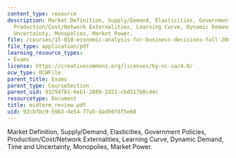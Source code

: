 ```yaml
---
content_type: resource
description: Market Definition, Supply/Demand, Elasticities, Government Policies,
  Production/Cost/Network Externalities, Learning Curve, Dynamic Demand, Time and
  Uncertainty, Monopolies, Market Power.
file: /courses/15-010-economic-analysis-for-business-decisions-fall-2004/92cbfbc959834e5477a5dad507df5e68_midterm_review.pdf
file_type: application/pdf
learning_resource_types:
- Exams
license: https://creativecommons.org/licenses/by-nc-sa/4.0/
ocw_type: OCWFile
parent_title: Exams
parent_type: CourseSection
parent_uid: 93294fb1-6eb1-2889-2d21-cbd51760c44c
resourcetype: Document
title: midterm_review.pdf
uid: 92cbfbc9-5983-4e54-77a5-dad507df5e68
---
```

Market Definition, Supply/Demand, Elasticities, Government Policies, Production/Cost/Network Externalities, Learning Curve, Dynamic Demand, Time and Uncertainty, Monopolies, Market Power.